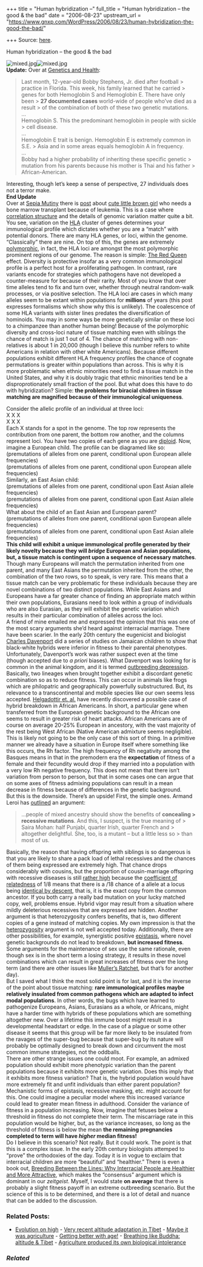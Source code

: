 +++
title = "Human hybridization –"
full_title = "Human hybridization – the good & the bad"
date = "2006-08-23"
upstream_url = "https://www.gnxp.com/WordPress/2006/08/23/human-hybridization-the-good-the-bad/"

+++
Source: [here](https://www.gnxp.com/WordPress/2006/08/23/human-hybridization-the-good-the-bad/).

Human hybridization – the good & the bad

![mixed.jpg](https://i0.wp.com/blogs.discovermagazine.com/gnxp/files/2006/08/mixed.jpg?resize=365%2C287)![mixed.jpg](https://i0.wp.com/blogs.discovermagazine.com/gnxp/files/2006/08/mixed.jpg?resize=365%2C287)  
**Update:** Over at [Genetics and Health](http://www.geneticsandhealth.com/2006/08/22/boy-dies-from-rare-hemoglobin-s-and-e-combination/):

> Last month, 12-year-old Bobby Stephens, Jr. died after football > practice in Florida. This week, his family learned that he carried > genes for both Hemoglobin S and Hemoglobin E. There have only been > **27 documented cases** world-wide of people who’ve died as a result > of the combination of both of these two genetic mutations.  
> …  
> Hemoglobin S. This the predominant hemoglobin in people with sickle > cell disease.  
> …  
> Hemoglobin E trait is benign. Hemoglobin E is extremely common in S.E. > Asia and in some areas equals hemoglobin A in frequency.  
> …  
> Bobby had a higher probability of inheriting these specific genetic > mutation from his parents because his mother is Thai and his father > African-American.

Interesting, though let’s keep a sense of perspective, 27 individuals does not a terror make.  
**End Update**  
Over at [Sepia Mutiny](http://www.sepiamutiny.com/sepia/archives/003718.html) there is [post](http://www.sepiamutiny.com/sepia/archives/003718.html) about [cute little brown girl](http://savenirali.com/nirali/Main/HomePage) who needs a bone marrow transplant because of leukemia. This is a case where [correlation structure](https://en.wikipedia.org/wiki/Lewontin%27s_Fallacy) and the details of genomic variation matter quite a bit. You see, variation on the [HLA](https://en.wikipedia.org/wiki/Human_leukocyte_antigen) cluster of genes determines your immunological profile which dictates whether you are a “match” with potential donors. There are many HLA genes, or loci, within the genome. “Classically” there are nine. On top of this, the genes are extremely [polymorphic](https://en.wikipedia.org/wiki/Polymorphism_%28biology%29), in fact, the HLA loci are amongst the most polymorphic prominent regions of our genome. The reason is simple: [The Red Queen](https://en.wikipedia.org/wiki/The_Red_Queen) effect. Diversity is protective insofar as a very common immunological profile is a perfect host for a proliferating pathogen. In contrast, rare variants encode for strategies which pathogens have not developed a counter-measure for because of their rarity. Most of you know that over time alleles tend to fix and turn over, whether through neutral random-walk processes, or via positive selection. The HLA loci are cases in which many alleles seem to be extant within populations for **millions** of years (this post expresses formalisms which show why this is unlikely). The coalescence of some HLA variants with sister lines predates the diversification of hominoids. You may in some ways be more genetically similar on these loci to a chimpanzee than another human being! Because of the polymorphic diversity and cross-loci nature of tissue matching even with siblings the chance of match is just 1 out of 4. The chance of matching with non-relatives is about 1 in 20,000 (though I believe this number refers to white Americans in relation with other white Americans). Because different populations exhibit different HLA frequency profiles the chance of cognate permutations is greater within populations than across. This is why it is more problematic when ethnic minorities need to find a tissue match in the United States, and why it is doubly tragic that ethnic minorities tend be a disproprotionately small fraction of the pool. But what does this have to do with hybridization? Simple: **the problems for biracial chidren in tissue matching are magnified because of their immunological uniqueness**.

  
Consider the allelic profile of an individual at three loci:  
X X X  
X X X  
Each X stands for a spot in the genome. The top row represents the contribution from one parent, the bottom row another, and the columns represent loci. You have two copies of each gene as you are [diploid](https://en.wikipedia.org/wiki/Diploid). Now, imagine a European child. The profile can be diagramed like so:  
(premutations of alleles from one parent, conditional upon European allele frequencies)  
(premutations of alleles from one parent, conditional upon European allele frequencies)  
Similarly, an East Asian child:  
(premutations of alleles from one parent, conditional upon East Asian allele frequencies)  
(premutations of alleles from one parent, conditional upon East Asian allele frequencies)  
What about the child of an East Asian and European parent?  
(premutations of alleles from one parent, conditional upon European allele frequencies)  
(premutations of alleles from one parent, conditional upon East Asian allele frequencies)  
**This child will exhibit a unique immunological profile generated by their likely novelty because they will *bridge* European and Asian populations, but, a tissue match is contingent upon a sequence of **necessary** matches**. Though many Europeans will match the permutation inherited from one parent, and many East Asians the permutation inherited from the other, the combination of the two rows, so to speak, is very rare. This means that a tissue match can be very problematic for these individuals because they are novel combinations of two distinct populations. While East Asians and Europeans have a far greater chance of finding an appropriate match within their own populations, Eurasians need to look within a group of individuals who are also Eurasian, as they will exhibit the genetic variation which results in their particular combination of alleles across the loci.  
A friend of mine emailed me and expressed the opinion that this was one of the most scary arguments she’d heard against interracial marriage. There have been scarier. In the early 20th century the eugenicist and biologist [Charles Davenport](https://en.wikipedia.org/wiki/Charles_Davenport) did a series of studies on Jamaican children to show that black-white hybrids were inferior in fitness to their parental phenotypes. Unfortunately, Davenport’s work was rather suspect even at the time (though accepted due to *a priori* biases). What Davenport was looking for is common in the animal kingdom, and it is termed [outbreeding depression](https://en.wikipedia.org/wiki/Outbreeding_depression). Basically, two lineages when brought together exhibit a discordant genetic combination so as to reduce fitness. This can occur in animals like frogs which are philopatric and geographically powerfully substructured. But, its relevance to a transcontinental and mobile species like our own seems less accepted. [Helgadottir et. al.](http://www.ncbi.nlm.nih.gov/entrez/query.fcgi?db=pubmed&cmd=Retrieve&dopt=AbstractPlus&list_uids=16282974&query_hl=1&itool=pubmed_docsum) have recently discovered a possible case of hybrid breakdown in African Americans. In short, a particular gene when transferred from the European genetic background to the African one seems to result in greater risk of heart attacks. African Americans are of course on average 20-25% European in ancestory, with the vast majority of the rest being West African (Native American admixture seems negligible). This is likely not going to be the only case of this sort of thing. In a primitive manner we already have a situation in Europe itself where something like this occurs, the Rh factor. The high frequency of Rh negativity among the Basques means in that in the premodern era the **expectation** of fitness of a female and their fecundity would drop if they married into a population with a very low Rh negative frequency. This does not mean that there isn’t variation from person to person, but that in some cases one can argue that on some axes of fitness admixing populations can result in a mean decrease in fitness because of differences in the genetic background.  
But this is the downside. There’s an upside! First, the simple ones. Armand Leroi has [outlined](http://www.telegraph.co.uk/connected/main.jhtml?xml=/connected/2004/05/19/ecfmut19.xml) an argument:

> …people of mixed ancestry should show the benefits of **concealing > recessive mutations**. And this, I suspect, is the true meaning of > Saira Mohan: half Punjabi, quarter Irish, quarter French and > altogether delightful. She, too, is a mutant – but a little less so > than most of us.

Basically, the reason that having offspring with siblings is so dangerous is that you are likely to share a pack load of lethal recessives and the chances of them being expressed are extremely high. That chance drops considerably with cousins, but the proportion of cousin-marriage offspring with recessive diseases is still [rather high](https://www.gnxp.com/blog/2005/08/cousin-be-perty-part-n.php) because the [coefficient of relatedness](https://en.wikipedia.org/wiki/Coefficient_of_relationship) of 1/8 means that there is a /18 chance of a allele at a locus being [identical by descent](https://en.wikipedia.org/wiki/Identical_by_descent), that is, it is the exact copy from the common ancestor. If you both carry a really bad mutation on your lucky matched copy, well, problems ensue. Hybrid vigor may result from a situation where mildly deleterious recessives that are expressed are hidden. Another argument is that heterozygosity confers benefits, that is, two different copies of a gene instead of matching copies. My own impression is that the [heterozygosity](https://en.wikipedia.org/wiki/Heterozygosity) argument is not well accepted today. Additionally, there are other possibilities, for example, synergistic positive [epistasis](https://www.gnxp.com/blog/2005/07/through-rugged-roads-of-gene-land.php), where novel genetic backgrounds do not lead to breakdown, **but increased fitness**. Some arguments for the maintenance of sex use the same rationale, even though sex is in the short term a losing strategy, it results in these novel combinations which can result in great increases of fitness over the long term (and there are other issues like [Muller’s Ratchet](https://en.wikipedia.org/wiki/Muller%27s_ratchet), but that’s for another day).  
But I saved what I think the most solid point is for last, and it is the inverse of the point about tissue matching: **rare immunological profiles maybe relatively insulated from common pathogens which are adapted to infect modal populations**. In other words, the bugs which have learned to pathogenize Europeans, Asians, Eurasians as a whole, or Africans, might have a harder time with hybrids of these populations which are something altogether new. Over a lifetime this immune boost might result in a developmental headstart or edge. In the case of a plague or some other disease it seems that this group will be far more likely to be insulated from the ravages of the super-bug because that super-bug by its nature will probably be optimally designed to break down and circumvent the most common immune strategies, not the oddballs.  
There are other strange issues one could moot. For example, an admixed population should exhibit more phenotypic variation than the parent populations because it exhibits more genetic variation. Does this imply that it exhibits more fitness variation? That is, the hybrid population would have more extremely fit and unfit individuals than either parent population? Mechanistic forms of epistasis, recessive masking, etc. might account for this. One could imagine a peculiar model where this increased variance could lead to greater mean fitness in adulthood. Consider the variance of fitness in a population increasing. Now, imagine that fetuses below a threshold in fitness do not complete their term. The miscarriage rate in this population would be higher, but, as the variance increases, so long as the threshold of fitness is below the mean **the remaining pregnancies completed to term will have *higher* median fitness!**  
Do I believe in this scenario? Not really. But it could work. The point is that this is a complex issue. In the early 20th century biologists attemped to “prove” the orthodoxies of the day. Today it is in vogue to exclaim that interracial children are more “beautiful” and “healthier.” There is even a book out, [Breeding Between the Lines: Why Interracial People are Healthier and More Attractive](https://www.amazon.com/exec/obidos/ASIN/1569803064/geneexpressio-20/102-3605398-8339304), which makes the “consensus” argument which is dominant in our *zeitgeist*. Myself, I would state **on average** that there is probably a slight fitness payoff in an extreme outbreeding scenario. But the science of this is to be determined, and there is a lot of detail and nuance that can be added to the discussion.

### Related Posts:

- [Evolution on
  high](https://www.gnxp.com/WordPress/2007/04/19/evolution-on-high/) - [Very recent altitude adaptation in
  Tibet](https://www.gnxp.com/WordPress/2010/07/01/very-recent-altitude-adaptation-in-tibet/) - [Maybe it was
  agriculture](https://www.gnxp.com/WordPress/2009/10/12/maybe-it-was-agriculture/) - [Getting better with
  age!](https://www.gnxp.com/WordPress/2007/09/10/getting-better-with-age/) - [Breathing like Buddha: altitude &
  Tibet](https://www.gnxp.com/WordPress/2010/05/14/breathing-like-buddha-altitude-tibet/) - [Agriculture produced its own biological
  intolerance](https://www.gnxp.com/WordPress/2009/10/13/agriculture-produced-its-own-biological-intolerance/)

### *Related*

[](https://www.addtoany.com/add_to/facebook?linkurl=https%3A%2F%2Fwww.gnxp.com%2FWordPress%2F2006%2F08%2F23%2Fhuman-hybridization-the-good-the-bad%2F&linkname=Human%20hybridization%20%E2%80%93%20the%20good%20%26%20the%20bad "Facebook")[](https://www.addtoany.com/add_to/twitter?linkurl=https%3A%2F%2Fwww.gnxp.com%2FWordPress%2F2006%2F08%2F23%2Fhuman-hybridization-the-good-the-bad%2F&linkname=Human%20hybridization%20%E2%80%93%20the%20good%20%26%20the%20bad "Twitter")[](https://www.addtoany.com/add_to/email?linkurl=https%3A%2F%2Fwww.gnxp.com%2FWordPress%2F2006%2F08%2F23%2Fhuman-hybridization-the-good-the-bad%2F&linkname=Human%20hybridization%20%E2%80%93%20the%20good%20%26%20the%20bad "Email")[](https://www.addtoany.com/share)
